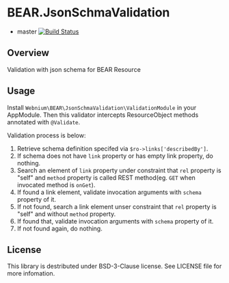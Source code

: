 BEAR.JsonSchmaValidation
========================
- master [![Build Status](https://travis-ci.org/webnium/BEAR.JsonSchemaValidation.png?branch=master)](https://travis-ci.org/webnium/BEAR.JsonSchemaValidation)

Overview
--------
Validation with json schema for BEAR Resource 

Usage
-----
Install `Webnium\BEAR\JsonSchmaValidation\ValidationModule` in your AppModule.
Then this validator intercepts ResourceObject methods annotated with `@Validate`.

Validation process is below:

1. Retrieve schema definition specifed via `$ro->links['describedBy']`.
2. If schema does not have `link` property or has empty link property, do nothing.
3. Search an element of `link` property under constraint that `rel` property is  "self" and `method` property is called REST method(eg. `GET` when invocated method is `onGet`).
4. If found a link element, validate invocation arguments with `schema` property of it.
5. If not found, search a link element unser constraint that `rel` property is "self" and without `method` property.
6. If found that, validate invocation arguments with `schema` property of it.
7. If not found again, do nothing.

License
-------
This library is destributed under BSD-3-Clause license.
See LICENSE file for more infomation.
